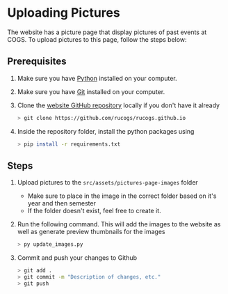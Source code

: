 # Uploading Pictures

The website has a picture page that display pictures of past events at COGS. To upload pictures to this page, follow the steps below:

## Prerequisites

1. Make sure you have [Python](https://www.python.org/downloads/) installed on your computer.
2. Make sure you have [Git](https://git-scm.com/book/en/v2/Getting-Started-Installing-Git) installed on your computer.
3. Clone the [website GitHub repository](https://github.com/rucogs/rucogs.github.io) locally if you don't have it already

   ```bash
   > git clone https://github.com/rucogs/rucogs.github.io
   ```

4. Inside the repository folder, install the python packages using

   ```bash
   > pip install -r requirements.txt
   ```

## Steps

1. Upload pictures to the `src/assets/pictures-page-images` folder

   - Make sure to place in the image in the correct folder based on it's year and then semester
   - If the folder doesn't exist, feel free to create it.

2. Run the following command. This will add the images to the website as well as generate preview thumbnails for the images

   ```bash
   > py update_images.py
   ```

3. Commit and push your changes to Github

   ```bash
   > git add .
   > git commit -m "Description of changes, etc."
   > git push
   ```
